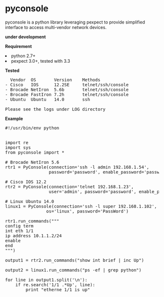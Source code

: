 # pyconsole
pyconsole is a python library leveraging pexpect to provide simplified interface to access multi-vendor network devices. 

<b> __under development__ </b>

<b> Requirement </b>
<li> python 2.7+ <br>
<li> pexpect 3.0+, tested with 3.3

<b> Tested</b>
<pre>
  Vendor  OS       Version    Methods
- Cisco   IOS      12.2SE     telnet/ssh/console
- Brocade NetIron  5.6b       telnet/ssh/console
- Brocade FastIron 7.2h       telnet/ssh/console
- Ubuntu  Ubuntu   14.0       ssh

Please see the logs under LOG directory
</pre>
 
<b> Example </b>
<pre>
#!/usr/bin/env python


import re
import sys
from pyconsole import *

# Brocade NetIron 5.6
rtr1 = PyConsole(connection='ssh -l admin 192.168.1.54',
                 password='password', enable_password='password')

# Cisco IOS 12.2
rtr2 = PyConsole(connection='telnet 192.168.1.23',
                 user='admin', password='password', enable_password='password')

# Linux Ubuntu 14.0
linux1 = PyConsole(connection='ssh -l super 192.168.1.102',
                os='linux', password='PassWord')

rtr1.run_commands("""
config term
int eth 1/1
ip address 10.1.1.2/24
enable
end
""")

output1 = rtr2.run_commands("show int brief | inc Up")

output2 = linux1.run_commands("ps -ef | grep python")

for line in output1.split('\n'): 
    if re.search('1/1 .*Up', line): 
        print "etherne 1/1 is up"

</pre>
